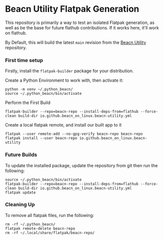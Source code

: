 # Beacn Utility Flatpak Generation

This repository is primarily a way to test an isolated Flatpak generation, as well as be the base for future flathub
contributions. If it works here, it'll work on flathub.

By Default, this will build the latest `main` revision from the [Beacn Utility](https://github.com/beacn-on-linux/beacn-utility)
repository.

### First time setup
Firstly, install the `flatpak-builder` package for your distribution.

Create a Python Environment to work with, then activate it:
```shell 
python -m venv ~/.python_beacn/
source ~/.python_beacn/bin/activate
```

Perform the First Build
```shell
flatpak-builder --repo=beacn-repo --install-deps-from=flathub --force-clean build-dir io.github.beacn_on_linux.beacn-utility.yml
```

Create a local flatpak remote, and install our built app to it
```shell
flatpak --user remote-add --no-gpg-verify beacn-repo beacn-repo
flatpak install --user beacn-repo io.github.beacn_on_linux.beacn-utility
```

### Future Builds
To update the installed package, update the repository from git then run the following:
```shell
source ~/.python_beacn/bin/activate
flatpak-builder --repo=beacn-repo --install-deps-from=flathub --force-clean build-dir io.github.beacn_on_linux.beacn-utility.yml
flatpak update
```

### Cleaning Up
To remove all flatpak files, run the following:
```shell
rm -rf ~/.python_beacn/
flatpak remote-delete beacn-repo
rm -rf ~/.local/share/flatpak/beacn-repo/
```